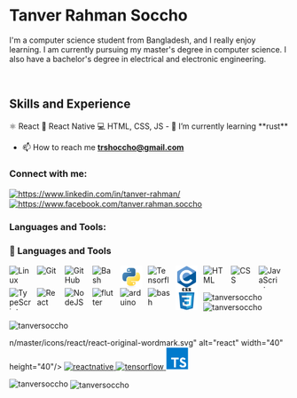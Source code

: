 <h1>Tanver Rahman Soccho</h1>
<p>I'm a computer science student from Bangladesh, and I really enjoy learning. I am currently pursuing my master's degree in computer science. I also have a bachelor's degree in electrical and electronic engineering. <p>
</br>
<h2>Skills and Experience</h2>
⚛ React
📱 React Native
💻 HTML, CSS, JS
- 🌱 I’m currently learning **rust**

- 📫 How to reach me **trshoccho@gmail.com**

<h3 align="left">Connect with me:</h3>
<p align="left">
<a href="https://linkedin.com/in/https://www.linkedin.com/in/tanver-rahman/" target="blank"><img align="center" src="https://raw.githubusercontent.com/rahuldkjain/github-profile-readme-generator/master/src/images/icons/Social/linked-in-alt.svg" alt="https://www.linkedin.com/in/tanver-rahman/" height="30" width="40" /></a>
<a href="https://fb.com/https://www.facebook.com/tanver.rahman.soccho" target="blank"><img align="center" src="https://raw.githubusercontent.com/rahuldkjain/github-profile-readme-generator/master/src/images/icons/Social/facebook.svg" alt="https://www.facebook.com/tanver.rahman.soccho" height="30" width="40" /></a>
</p>

<h3 align="left">Languages and Tools:</h3>


### 🧰 Languages and Tools

<img align="left" alt="Linux"       width="40" height="40" style="padding-right:10px;" src="https://cdn.jsdelivr.net/gh/devicons/devicon/icons/linux/linux-original.svg" />
<img align="left" alt="Git"         width="40" height="40" style="padding-right:10px" src="https://www.vectorlogo.zone/logos/git-scm/git-scm-icon.svg" /> </a> 
<img align="left" alt="GitHub"      width="40" height="40" style="padding-right:10px;" src="https://cdn.jsdelivr.net/gh/devicons/devicon/icons/github/github-original.svg" />
<img align="left" alt="Bash"        width="40" height="40" style="padding-right:10px;" src="https://cdn.jsdelivr.net/gh/devicons/devicon/icons/bash/bash-original.svg" />
<img align="left" alt="Python"      width="40" height="40" style="padding-right:10px" src="https://raw.githubusercontent.com/devicons/devicon/master/icons/python/python-original.svg" /> </a> 
<img align="left" alt="Tensorflow"  width="40" height="40" style="padding-right:10px" src="https://www.vectorlogo.zone/logos/tensorflow/tensorflow-icon.svg" />  </a> 
<img align="left" alt="C"           width="40" height="40" style="padding-right:10px" src="https://raw.githubusercontent.com/devicons/devicon/master/icons/c/c-original.svg" /> </a> 
<img align="left" alt="HTML"        width="40" height="40" style="padding-right:10px;" src="https://cdn.jsdelivr.net/gh/devicons/devicon/icons/html5/html5-plain.svg" />
<img align="left" alt="CSS"         width="40" height="40" style="padding-right:10px;" src="https://cdn.jsdelivr.net/gh/devicons/devicon/icons/css3/css3-plain.svg" />
<img align="left" alt="JavaScript"  width="40" height="40" style="padding-right:10px;" src="https://cdn.jsdelivr.net/gh/devicons/devicon/icons/javascript/javascript-plain.svg" />
<img align="left" alt="TypeScript"  width="40" height="40" style="padding-right:10px;" src="https://cdn.jsdelivr.net/gh/devicons/devicon/icons/typescript/typescript-plain.svg" />
<img align="left" alt="React"       width="40" height="40" style="padding-right:10px;" src="https://cdn.jsdelivr.net/gh/devicons/devicon/icons/react/react-original.svg" />
<img align="left" alt="NodeJS"      width="40" height="40" style="padding-right:10px;" src="https://cdn.jsdelivr.net/gh/devicons/devicon/icons/nodejs/nodejs-original.svg" />
<img align="left" alt="flutter"     width="40" height="40" style="padding-right:10px" src="https://www.vectorlogo.zone/logos/flutterio/flutterio-icon.svg" /> </a> 
<img align="left" alt="arduino"     width="40" height="40" style="padding-right:10px" src="https://cdn.worldvectorlogo.com/logos/arduino-1.svg" /> </a> 
<img align="left" alt="bash"        width="40" height="40" style="padding-right:10px" src="https://www.vectorlogo.zone/logos/gnu_bash/gnu_bash-icon.svg" /> </a> 
<img align="left" alt="css3"        width="40" height="40" style="padding-right:10px" src="https://raw.githubusercontent.com/devicons/devicon/master/icons/css3/css3-original-wordmark.svg" /> </a> 


<br />


<br/>
<p><img align="left" src="https://github-readme-stats.vercel.app/api/top-langs?username=tanversoccho&show_icons=true&locale=en&layout=compact" alt="tanversoccho" /></p>

<p>&nbsp;<img align="center" src="https://github-readme-stats.vercel.app/api?username=tanversoccho&show_icons=true&locale=en" alt="tanversoccho" /></p>

<p><img align="center" src="https://github-readme-streak-stats.herokuapp.com/?user=tanversoccho&" alt="tanversoccho" /></p>
n/master/icons/react/react-original-wordmark.svg" alt="react" width="40" height="40"/> </a> <a href="https://reactnative.dev/" target="_blank" rel="noreferrer"> <img src="https://reactnative.dev/img/header_logo.svg" alt="reactnative" width="40" height="40"/> </a> <a href="https://www.tensorflow.org" target="_blank" rel="noreferrer"> <img src="https://www.vectorlogo.zone/logos/tensorflow/tensorflow-icon.svg" alt="tensorflow" width="40" height="40"/> </a> <a href="https://www.typescriptlang.org/" target="_blank" rel="noreferrer"> <img src="https://raw.githubusercontent.com/devicons/devicon/master/icons/typescript/typescript-original.svg" alt="typescript" width="40" height="40"/> </a> </p>

<p><img align="left" src="https://github-readme-stats.vercel.app/api/top-langs?username=tanversoccho&show_icons=true&locale=en&layout=compact" alt="tanversoccho" /></p>

<p>&nbsp;<img align="center" src="https://github-readme-stats.vercel.app/api?username=tanversoccho&show_icons=true&locale=en" alt="tanversoccho" /></p>
